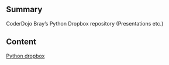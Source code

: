 ## Summary

 CoderDojo Bray’s Python Dropbox repository (Presentations
etc.) 

## Content

[Python dropbox](http://goo.gl/SED5Od)
